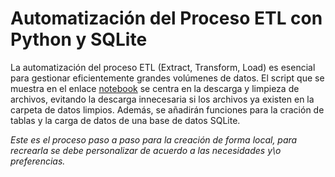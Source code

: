 # Automatización del Proceso ETL con Python y SQLite
La automatización del proceso ETL (Extract, Transform, Load) es esencial para gestionar eficientemente grandes volúmenes de datos.
El script que se muestra en el enlace [notebook](ETL\scrapping.ipynb) se centra en la descarga y limpieza de archivos, evitando la descarga innecesaria si los archivos ya existen en la carpeta de datos limpios. Además, se añadirán funciones para la cración de tablas y la carga de datos de una base de datos SQLite.


*Este es el proceso paso a paso para la creación de forma local, para recrearla se debe personalizar de acuerdo a las necesidades y\o preferencias.*
